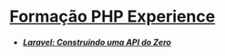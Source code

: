# [Formação PHP Experience](https://web.dio.me/track/formacao-php-experience)

- ##### [Laravel: Construindo uma API do Zero](https://web.dio.me/project/laravel-construindo-uma-api-do-zero/learning/4637d979-ed66-4d04-b64b-25371088a47e)